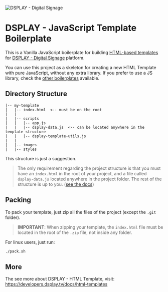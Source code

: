![DSPLAY - Digital Signage](https://developers.dsplay.tv/assets/images/dsplay-logo.png)

# DSPLAY - JavaScript Template Boilerplate

This is a Vanilla JavaScript boilerplate for building [HTML-based templates](https://developers.dsplay.tv/docs/html-templates) for [DSPLAY - Digital Signage](https://dsplay.tv/) platform.

You can use this project as a skeleton for creating a new HTML Template with pure JavaScript, without any extra library. If you prefer to use a JS library, check the [other boilerplates](https://developers.dsplay.tv/docs/html-templates/boilerplates/) available.

## Directory Structure

```
|-- my-template
|   |-- index.html  <-- must be on the root
|   |
|   |-- scripts
|   |   |-- app.js
|   |   |-- dsplay-data.js  <-- can be located anywhere in the template structure
|   |   |-- dsplay-template-utils.js
|   |
|   |-- images
|   |-- styles
```

This structure is just a suggestion.

> The only requirement regarding the project structure is that you must have an `index.html` in the root of your project, and a file called `dsplay-data.js` located anywhere in the project folder. The rest of the structure is up to you. ([see the docs](https://developers.dsplay.tv/docs/html-templates/#directory-structure))

## Packing

To pack your template, just zip all the files of the project (except the `.git` folder).

> **IMPORTANT**: When zipping your template, the `index.html` file must be located in the root of the `.zip` file, not inside any folder.

For linux users, just run:
```sh
./pack.sh
```

## More

The see more about DSPLAY - HTML Template, visit: https://developers.dsplay.tv/docs/html-templates